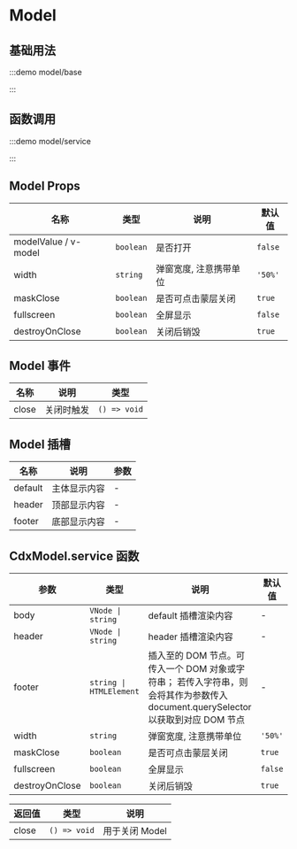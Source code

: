 <script>
if (!import.meta.env.SSR) {
    document.body.classList.add('vp-raw')
}
</script>

# Model

## 基础用法

:::demo model/base

:::

## 函数调用

:::demo model/service

:::

## Model Props

| 名称                 | 类型      | 说明                   | 默认值  |
| -------------------- | --------- | ---------------------- | ------- |
| modelValue / v-model | `boolean` | 是否打开               | `false` |
| width                | `string`  | 弹窗宽度, 注意携带单位 | `'50%'` |
| maskClose            | `boolean` | 是否可点击蒙层关闭     | `true`  |
| fullscreen           | `boolean` | 全屏显示               | `false` |
| destroyOnClose       | `boolean` | 关闭后销毁             | `true`  |

## Model 事件

| 名称  | 说明       | 类型         |
| ----- | ---------- | ------------ |
| close | 关闭时触发 | `() => void` |

## Model 插槽

| 名称    | 说明         | 参数 |
| ------- | ------------ | ---- |
| default | 主体显示内容 | -    |
| header  | 顶部显示内容 | -    |
| footer  | 底部显示内容 | -    |

## CdxModel.service 函数

| 参数           | 类型                    | 说明                                                                                                                            | 默认值  |
| -------------- | ----------------------- | ------------------------------------------------------------------------------------------------------------------------------- | ------- |
| body           | `VNode \| string`       | default 插槽渲染内容                                                                                                            | -       |
| header         | `VNode \| string`       | header 插槽渲染内容                                                                                                             | -       |
| footer         | `string \| HTMLElement` | 插入至的 DOM 节点。可传入一个 DOM 对象或字符串； 若传入字符串，则会将其作为参数传入 document.querySelector以获取到对应 DOM 节点 | -       |
| width          | `string`                | 弹窗宽度, 注意携带单位                                                                                                          | `'50%'` |
| maskClose      | `boolean`               | 是否可点击蒙层关闭                                                                                                              | `true`  |
| fullscreen     | `boolean`               | 全屏显示                                                                                                                        | `false` |
| destroyOnClose | `boolean`               | 关闭后销毁                                                                                                                      | `true`  |

| 返回值 | 类型         | 说明           |
| ------ | ------------ | -------------- |
| close  | `() => void` | 用于关闭 Model |
